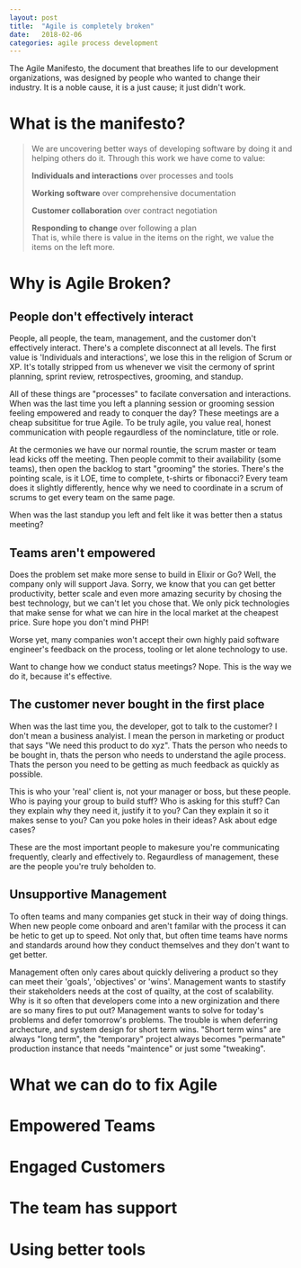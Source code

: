 ```yaml
---
layout: post
title:  "Agile is completely broken"
date:   2018-02-06
categories: agile process development
---
```


The Agile Manifesto, the document that breathes life to our development organizations, was designed by people who wanted to change their industry. It is a noble cause, it is a just cause; it just didn't work.

# What is the manifesto? 

> We are uncovering better ways of developing
> software by doing it and helping others do it.
> Through this work we have come to value:
>
> **Individuals and interactions** over processes and tools
>
> **Working software** over comprehensive documentation
>
> **Customer collaboration** over contract negotiation
>
> **Responding to change** over following a plan  
> That is, while there is value in the items on
> the right, we value the items on the left more.

# Why is Agile Broken?

## People don't effectively interact

People, all people, the team, management, and the customer don't effectively interact. There's a complete disconnect at all levels. The first value is 'Individuals and interactions', we lose this in the religion of Scrum or XP. It's totally stripped from us whenever we visit the cermony of sprint planning, sprint review, retrospectives, grooming, and standup. 

All of these things are "processes" to facilate conversation and interactions. When was the last time you left a planning session or grooming session feeling empowered and ready to conquer the day? These meetings are a cheap subsititue for true Agile. To be truly agile, you value real, honest communication with people regaurdless of the nominclature, title or role. 

At the cermonies we have our normal rountie, the scrum master or team lead kicks off the meeting. Then people commit to their availability (some teams), then open the backlog to start "grooming" the stories. There's the pointing scale, is it LOE, time to complete, t-shirts or fibonacci? Every team does it slightly differently, hence why we need to coordinate in a scrum of scrums to get every team on the same page. 

When was the last standup you left and felt like it was better then a status meeting? 

## Teams aren't empowered

Does the problem set make more sense to build in Elixir or Go? Well, the company only will support Java. Sorry, we know that you can get better productivity, better scale and even more amazing security by chosing the best technology, but we can't let you chose that. We only pick technologies that make sense for what we can hire in the local market at the cheapest price. Sure hope you don't mind PHP! 

Worse yet, many companies won't accept their own highly paid software engineer's feedback on the process, tooling or let alone technology to use. 

Want to change how we conduct status meetings? Nope. This is the way we do it, because it's effective. 

## The customer never bought in the first place

When was the last time you, the developer, got to talk to the customer? I don't mean a business analyist. I mean the person in marketing or product that says "We need this product to do xyz". Thats the person who needs to be bought in, thats the person who needs to understand the agile process. Thats the person you need to be getting as much feedback as quickly as possible.

This is who your 'real' client is, not your manager or boss, but these people. Who is paying your group to build stuff? Who is asking for this stuff? Can they explain why they need it, justify it to you? Can they explain it so it makes sense to you? Can you poke holes in their ideas? Ask about edge cases? 

These are the most important people to makesure you're communicating frequently, clearly and effectively to. Regaurdless of management, these are the people you're truly beholden to. 

## Unsupportive Management 

To often teams and many companies get stuck in their way of doing things. When new people come onboard and aren't familar with the process it can be hetic to get up to speed. Not only that, but often time teams have norms and standards around how they conduct themselves and they don't want to get better. 

Management often only cares about quickly delivering a product so they can meet their 'goals', 'objectives' or 'wins'. Management wants to stastify their stakeholders needs at the cost of quailty, at the cost of scalability. Why is it so often that developers come into a new orginization and there are so many fires to put out? Management wants to solve for today's problems and defer tomorrow's problems. The trouble is when deferring archecture, and system design for short term wins. "Short term wins" are always "long term", the "temporary" project always becomes "permanate" production instance that needs "maintence" or just some "tweaking". 

# What we can do to fix Agile

# Empowered Teams
# Engaged Customers
# The team has support 
# Using better tools
